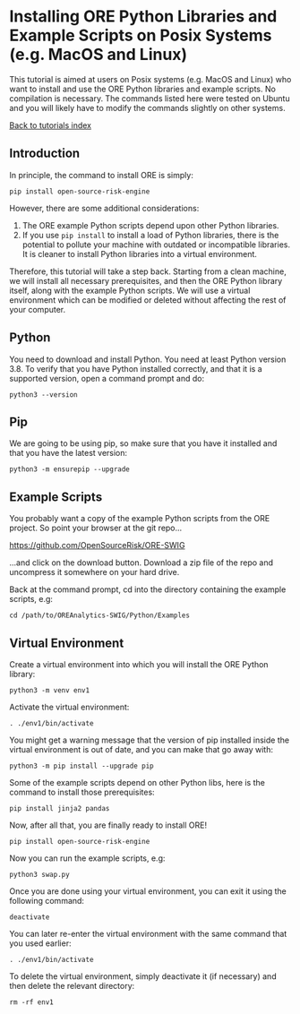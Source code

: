 
# Installing ORE Python Libraries and Example Scripts on Posix Systems (e.g. MacOS and Linux)

This tutorial is aimed at users on Posix systems (e.g. MacOS and Linux) who
want to install and use the ORE Python libraries and example scripts.  No
compilation is necessary.  The commands listed here were tested on
Ubuntu and you will likely have to modify the commands slightly on other
systems.

[Back to tutorials index](../tutorials_index.md)

## Introduction

In principle, the command to install ORE is simply:

    pip install open-source-risk-engine

However, there are some additional considerations:

1) The ORE example Python scripts depend upon other Python libraries.
2) If you use `pip install` to install a load of Python libraries, there is the
potential to pollute your machine with outdated or incompatible libraries.  It
is cleaner to install Python libraries into a virtual environment.

Therefore, this tutorial will take a step back.  Starting from a clean machine,
we will install all necessary prerequisites, and then the ORE Python library
itself, along with the example Python scripts.  We will use a virtual
environment which can be modified or deleted without affecting the rest of your
computer.

## Python

You need to download and install Python.  You need at least Python version 3.8.
To verify that you have Python installed correctly, and that it is a supported
version, open a command prompt and do:

    python3 --version

## Pip

We are going to be using pip, so make sure that you have it installed and that
you have the latest version:

    python3 -m ensurepip --upgrade

## Example Scripts

You probably want a copy of the example Python scripts from the ORE project.
So point your browser at the git repo...

https://github.com/OpenSourceRisk/ORE-SWIG

...and click on the download button.  Download a zip file of the repo and
uncompress it somewhere on your hard drive.

Back at the command prompt, cd into the directory containing the example
scripts, e.g:

    cd /path/to/OREAnalytics-SWIG/Python/Examples

## Virtual Environment

Create a virtual environment into which you will install the ORE Python library:

    python3 -m venv env1

Activate the virtual environment:

    . ./env1/bin/activate

You might get a warning message that the version of pip installed inside the
virtual environment is out of date, and you can make that go away with:

    python3 -m pip install --upgrade pip

Some of the example scripts depend on other Python libs, here is the command to
install those prerequisites:

    pip install jinja2 pandas

Now, after all that, you are finally ready to install ORE!

    pip install open-source-risk-engine

Now you can run the example scripts, e.g:

    python3 swap.py

Once you are done using your virtual environment, you can exit it using the
following command:

    deactivate

You can later re-enter the virtual environment with the same command that you
used earlier:

    . ./env1/bin/activate

To delete the virtual environment, simply deactivate it (if necessary) and then
delete the relevant directory:

    rm -rf env1


